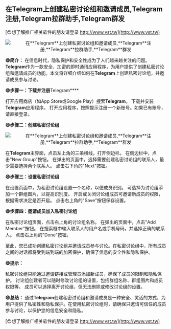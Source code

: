## **在**Telegram**上创建私密讨论组和邀请成员,**Telegram**注册,**Telegram**拉群助手,**Telegram**群发**

[😍想了解推广相关软件的朋友请登录 http://www.vst.tw](http://www.vst.tw)

 <center><img src="https://vst.tw/MP4/tuiguang/png/7.png" alt="在**Telegram**上创建私密讨论组和邀请成员,**Telegram**注册,**Telegram**拉群助手,**Telegram**群发"></center>

**😄简介：**
在信息时代，隐私保护和安全性成为了人们越来越关注的问题。**Telegram**作为一款安全、加密的即时通讯应用程序，为用户提供了创建私密讨论组和邀请成员的功能。本文将详细介绍如何在**Telegram**上创建私密讨论组，并邀请成员参与讨论。

**😄步骤一：下载并注册**Telegram****

打开应用商店（如App Store或Google Play）搜索**Telegram**。
下载并安装**Telegram**应用程序。
打开应用程序，按照提示注册一个新账号。如果已有账号，请直接登录。

**😄步骤二：创建私密讨论组**

 <center><img src="https://vst.tw/MP4/tuiguang/png/3.png" alt="在**Telegram**上创建私密讨论组和邀请成员,**Telegram**注册,**Telegram**拉群助手,**Telegram**群发"></center>

在**Telegram**主界面，点击左上角的三条横线，打开侧边栏。
在侧边栏中，点击"New Group"按钮。
在弹出的页面中，选择需要创建私密讨论组的联系人，最少需要选择两个联系人。
点击右下角的"Next"按钮。

**😄步骤三：设置私密讨论组**

在设置页面中，为私密讨论组设置一个名称，以便成员识别。
可选择为讨论组添加一个群组图片，以提高识别度。
开启或关闭讨论组成员可邀请新成员的权限，根据需求决定是否开启。
点击右上角的"Save"按钮保存设置。

**😄步骤四：邀请成员加入私密讨论组**

在私密讨论组页面，点击右上角的讨论组名称。
在弹出的页面中，点击"Add Member"按钮。
在搜索框中输入联系人的用户名或手机号码，并选择正确的联系人。
点击右上角的"Done"按钮。

至此，您已成功创建私密讨论组并邀请成员参与讨论。在私密讨论组中，所有成员之间的对话都将受到端到端的加密保护，确保了信息的安全性和隐私保护。

**😄提示：**

私密讨论组只能通过邀请链接或管理员添加新成员，确保了成员的限制和隐私保护。
讨论组创建者可以随时修改讨论组的设置，包括群组名称、群组图片和成员权限等。
成员可以选择离开讨论组，但无法删除或修改讨论组的设置。

**😄总结：**
通过**Telegram**创建私密讨论组和邀请成员是一种安全、灵活的方式，为用户提供了私密性和隐私保护。在使用私密讨论组时，请确保只邀请可信任的成员参与讨论，以保护您的信息安全和隐私。

[😍想了解推广相关软件的朋友请登录 http://www.vst.tw](http://www.vst.tw)



